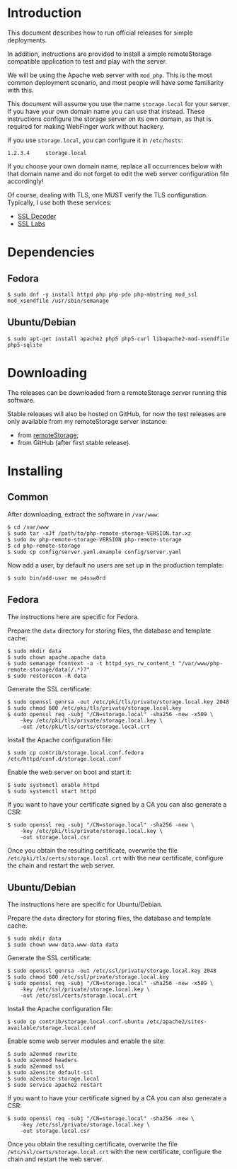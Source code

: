 # Introduction

This document describes how to run official releases for simple deployments.

In addition, instructions are provided to install a simple remoteStorage 
compatible application to test and play with the server.

We will be using the Apache web server with `mod_php`. This is the most common
deployment scenario, and most people will have some familiarity with this.

This document will assume you use the name `storage.local` for your server. If
you have your own domain name you can use that instead. These instructions 
configure the storage server on its own domain, as that is required for making
WebFinger work without hackery.

If you use `storage.local`, you can configure it in `/etc/hosts`:

    1.2.3.4     storage.local

If you choose your own domain name, replace all occurrences below with that 
domain name and do not forget to edit the web server configuration file 
accordingly!

Of course, dealing with TLS, one MUST verify the TLS configuration. Typically, 
I use both these services:

* [SSL Decoder](https://ssldecoder.org/)
* [SSL Labs](https://www.ssllabs.com/ssltest/)

# Dependencies

## Fedora

    $ sudo dnf -y install httpd php php-pdo php-mbstring mod_ssl mod_xsendfile /usr/sbin/semanage

## Ubuntu/Debian

    $ sudo apt-get install apache2 php5 php5-curl libapache2-mod-xsendfile php5-sqlite

# Downloading

The releases can be downloaded from a remoteStorage server running this 
software.

Stable releases will also be hosted on GitHub, for now the test releases are 
only available from my remoteStorage server instance:

* from [remoteStorage](https://storage.tuxed.net/fkooman/public/upload/php-remote-storage/releases.html);
* from GitHub (after first stable release).

# Installing

## Common

After downloading, extract the software in `/var/www`:

    $ cd /var/www
    $ sudo tar -xJf /path/to/php-remote-storage-VERSION.tar.xz
    $ sudo mv php-remote-storage-VERSION php-remote-storage
    $ cd php-remote-storage
    $ sudo cp config/server.yaml.example config/server.yaml

Now add a user, by default no users are set up in the production template:

    $ sudo bin/add-user me p4ssw0rd

## Fedora

The instructions here are specific for Fedora.

Prepare the `data` directory for storing files, the database and template 
cache:

    $ sudo mkdir data
    $ sudo chown apache.apache data
    $ sudo semanage fcontext -a -t httpd_sys_rw_content_t "/var/www/php-remote-storage/data(/.*)?"
    $ sudo restorecon -R data

Generate the SSL certificate:

    $ sudo openssl genrsa -out /etc/pki/tls/private/storage.local.key 2048
    $ sudo chmod 600 /etc/pki/tls/private/storage.local.key
    $ sudo openssl req -subj "/CN=storage.local" -sha256 -new -x509 \
        -key /etc/pki/tls/private/storage.local.key \
        -out /etc/pki/tls/certs/storage.local.crt

Install the Apache configuration file:

    $ sudo cp contrib/storage.local.conf.fedora /etc/httpd/conf.d/storage.local.conf

Enable the web server on boot and start it:

    $ sudo systemctl enable httpd
    $ sudo systemctl start httpd

If you want to have your certificate signed by a CA you can also generate a 
CSR:

    $ sudo openssl req -subj "/CN=storage.local" -sha256 -new \
        -key /etc/pki/tls/private/storage.local.key \
        -out storage.local.csr

Once you obtain the resulting certificate, overwrite the file 
`/etc/pki/tls/certs/storage.local.crt` with the new certificate, configure the
chain and restart the web server.

## Ubuntu/Debian

The instructions here are specific for Ubuntu/Debian.

Prepare the `data` directory for storing files, the database and template 
cache:

    $ sudo mkdir data
    $ sudo chown www-data.www-data data

Generate the SSL certificate:

    $ sudo openssl genrsa -out /etc/ssl/private/storage.local.key 2048
    $ sudo chmod 600 /etc/ssl/private/storage.local.key
    $ sudo openssl req -subj "/CN=storage.local" -sha256 -new -x509 \
        -key /etc/ssl/private/storage.local.key \
        -out /etc/ssl/certs/storage.local.crt

Install the Apache configuration file:

    $ sudo cp contrib/storage.local.conf.ubuntu /etc/apache2/sites-available/storage.local.conf

Enable some web server modules and enable the site:

    $ sudo a2enmod rewrite
    $ sudo a2enmod headers
    $ sudo a2enmod ssl
    $ sudo a2ensite default-ssl
    $ sudo a2ensite storage.local
    $ sudo service apache2 restart

If you want to have your certificate signed by a CA you can also generate a 
CSR:

    $ sudo openssl req -subj "/CN=storage.local" -sha256 -new \
        -key /etc/ssl/private/storage.local.key \
        -out storage.local.csr

Once you obtain the resulting certificate, overwrite the file 
`/etc/ssl/certs/storage.local.crt` with the new certificate, configure the
chain and restart the web server.
